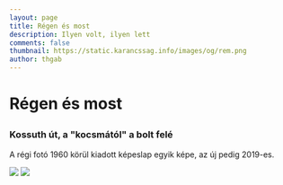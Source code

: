 ```yaml
---
layout: page
title: Régen és most
description: Ilyen volt, ilyen lett
comments: false
thumbnail: https://static.karancssag.info/images/og/rem.png
author: thgab
---
```


# Régen és most

<div class="row" style="margin-top: 2em;">
  <div class="col-md-4">
    <h3>Kossuth út, a "kocsmától" a bolt felé</h3>
    <p>A régi fotó 1960 körül kiadott képeslap egyik képe, az új pedig 2019-es.</p>
  </div>
  <div class="col-md-8">
    <div class="twentytwenty-container">
      <img src="https://static.karancssag.info/content/oldnew/r1.png" />
      <img src="https://static.karancssag.info/content/oldnew/u1.png" />
    </div>
  </div>
</div>

